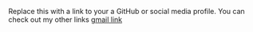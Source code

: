 Replace this with a link to your a GitHub or social media profile.
You can check out my other links [gmail link](https://mail.google.com/mail/u/0/#starred/FMfcgzGmvLRrLhkMLzkBxRZZcgRtCchQ)
